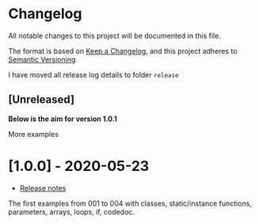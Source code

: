# Changelog

All notable changes to this project will be documented in this file.

The format is based on [Keep a Changelog](https://keepachangelog.com/en/1.0.0/),
and this project adheres to [Semantic Versioning](https://semver.org/spec/v2.0.0.html).

I have moved all release log details to folder `release`

## [Unreleased]
**Below is the aim for version 1.0.1**

More examples

# [1.0.0] - 2020-05-23

* [Release notes](release/release_v1v0v0.md)

The first examples from 001 to 004 with classes, static/instance functions, parameters, arrays, loops, if, codedoc.



